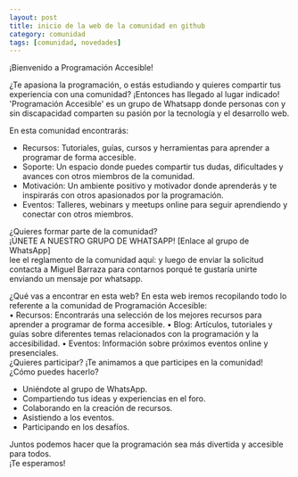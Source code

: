 ```yaml
---
layout: post
title: inicio de la web de la comunidad en github
category: comunidad
tags: [comunidad, novedades]
---
```


¡Bienvenido a Programación Accesible!

¿Te apasiona la programación, o estás estudiando  y quieres compartir tus experiencia con una comunidad? ¡Entonces has llegado al lugar indicado!  
'Programación Accesible' es un grupo de Whatsapp donde personas con y sin discapacidad comparten su pasión por la tecnología y el desarrollo web.  

En esta comunidad encontrarás:  
* Recursos: Tutoriales, guías, cursos y herramientas para aprender a programar de forma accesible.
* Soporte: Un espacio donde puedes compartir tus dudas, dificultades y avances con otros miembros de la comunidad.
* Motivación: Un ambiente positivo y motivador donde aprenderás y te inspirarás con otros apasionados por la programación.
* Eventos: Talleres, webinars y meetups online para seguir aprendiendo y conectar con otros miembros.  

¿Quieres formar parte de la comunidad?  
¡ÚNETE A NUESTRO GRUPO DE WHATSAPP!
[Enlace al grupo de WhatsApp]  
lee el reglamento de la comunidad aquí:
y luego de enviar la solicitud contacta a Miguel Barraza para contarnos porqué te gustaría unirte enviando un mensaje por whatsapp.


¿Qué vas a encontrar en esta web?
En esta web iremos recopilando todo lo referente a la comunidad de Programación Accesible:  
• Recursos: Encontrarás una selección de los mejores recursos para aprender a programar de forma accesible.
• Blog: Artículos, tutoriales y guías sobre diferentes temas relacionados con la programación y la accesibilidad.
• Eventos: Información sobre próximos eventos online y presenciales.  
¿Quieres participar?
¡Te animamos a que participes en la comunidad!
¿Cómo puedes hacerlo?
* Uniéndote al grupo de WhatsApp.
* Compartiendo tus ideas y experiencias en el foro.
* Colaborando en la creación de recursos.
* Asistiendo a los eventos.
* Participando en los desafíos.

Juntos podemos hacer que la programación sea más divertida y accesible para todos.  
¡Te esperamos!
